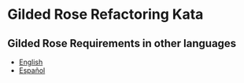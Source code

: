 # Gilded Rose Refactoring Kata

## Gilded Rose Requirements in other languages

- [English](GildedRoseRequirements_en.md)
- [Español](GildedRoseRequirements_es.md)

